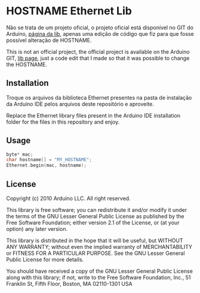 # HOSTNAME Ethernet Lib

Não se trata de um projeto oficial, o projeto oficial está disponível no GIT do Arduino, [página da lib](https://github.com/arduino-libraries/Ethernet), apenas uma edição de código que fiz para que fosse possível alteração de HOSTNAME.

This is not an official project, the official project is available on the Arduino GIT, [lib page](https://github.com/arduino-libraries/Ethernet), just a code edit that I made so that it was possible to change the HOSTNAME.

## Installation

Troque os arquivos da biblioteca Ethernet presentes na pasta de instalação da Arduino IDE pelos arquivos deste repositório e aproveite.

Replace the Ethernet library files present in the Arduino IDE installation folder for the files in this repository and enjoy.

## Usage

```cpp
byte* mac;
char hostname[] = "MY_HOSTNAME";
Ethernet.begin(mac, hostname);
```
## License

Copyright (c) 2010 Arduino LLC. All right reserved.

This library is free software; you can redistribute it and/or
modify it under the terms of the GNU Lesser General Public
License as published by the Free Software Foundation; either
version 2.1 of the License, or (at your option) any later version.

This library is distributed in the hope that it will be useful,
but WITHOUT ANY WARRANTY; without even the implied warranty of
MERCHANTABILITY or FITNESS FOR A PARTICULAR PURPOSE. See the GNU
Lesser General Public License for more details.

You should have received a copy of the GNU Lesser General Public
License along with this library; if not, write to the Free Software
Foundation, Inc., 51 Franklin St, Fifth Floor, Boston, MA 02110-1301 USA